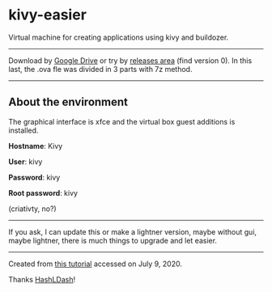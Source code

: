# kivy-easier
Virtual machine for creating applications using kivy and buildozer.

---

Download by [Google Drive](https://drive.google.com/file/d/1DgmgMPNZLIf8BXxdGdGJeprsYonPhip7/view?usp=sharing)
or try by [releases area](https://github.com/ntaraujo/kivy-vm/releases) (find version 0).
In this last, the .ova fle was divided in 3 parts with 7z method.

---



## About the environment

The graphical interface is xfce and the virtual box guest additions is installed.

**Hostname**: Kivy

**User**: kivy

**Password**: kivy

**Root password**: kivy

(criativty, no?)

---

If you ask, I can update this or make a lightner version, maybe without gui, maybe lightner, there is much things to upgrade and let easier.

---

Created from [this tutorial](https://www.youtube.com/watch?v=O2NBgopGd2c) accessed on July 9, 2020.

Thanks [HashLDash](https://github.com/HashLDash)!